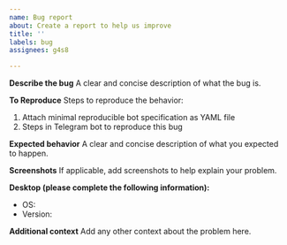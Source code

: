 ```yaml
---
name: Bug report
about: Create a report to help us improve
title: ''
labels: bug
assignees: g4s8

---
```


**Describe the bug**
A clear and concise description of what the bug is.

**To Reproduce**
Steps to reproduce the behavior:
1. Attach minimal reproducible bot specification as YAML file
2. Steps in Telegram bot to reproduce this bug

**Expected behavior**
A clear and concise description of what you expected to happen.

**Screenshots**
If applicable, add screenshots to help explain your problem.

**Desktop (please complete the following information):**
 - OS:
 - Version:

**Additional context**
Add any other context about the problem here.
